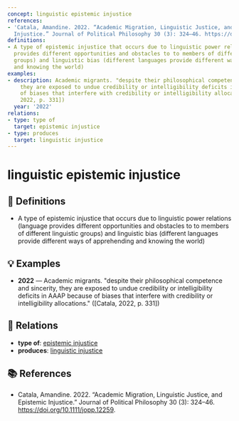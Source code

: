 ```yaml
---
concept: linguistic epistemic injustice
references:
- 'Catala, Amandine. 2022. “Academic Migration, Linguistic Justice, and Epistemic
  Injustice.” Journal of Political Philosophy 30 (3): 324–46. https://doi.org/10.1111/jopp.12259.'
definitions:
- A type of epistemic injustice that occurs due to linguistic power relations (language
  provides different opportunities and obstacles to to members of different linguistic
  groups) and linguistic bias (different languages provide different ways of apprehending
  and knowing the world)
examples:
- description: Academic migrants. "despite their philosophical competence and sincerity,
    they are exposed to undue credibility or intelligibility deficits in AAAP because
    of biases that interfere with credibility or intelligibility allocations." ([Catala,
    2022, p. 331])
  year: '2022'
relations:
- type: type of
  target: epistemic injustice
- type: produces
  target: linguistic injustice
---
```


# linguistic epistemic injustice

## 📖 Definitions

- A type of epistemic injustice that occurs due to linguistic power relations (language provides different opportunities and obstacles to to members of different linguistic groups) and linguistic bias (different languages provide different ways of apprehending and knowing the world)

## 💡 Examples

- **2022** — Academic migrants. "despite their philosophical competence and sincerity, they are exposed to undue credibility or intelligibility deficits in AAAP because of biases that interfere with credibility or intelligibility allocations." ([Catala, 2022, p. 331])

## 🔗 Relations

- **type of**: [epistemic injustice](./epistemic-injustice.md)
- **produces**: [linguistic injustice](./linguistic-injustice.md)

## 📚 References

- Catala, Amandine. 2022. “Academic Migration, Linguistic Justice, and Epistemic Injustice.” Journal of Political Philosophy 30 (3): 324–46. https://doi.org/10.1111/jopp.12259.
